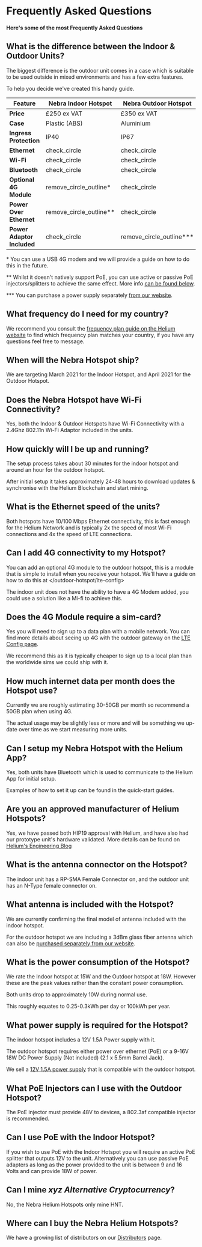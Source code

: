 # Frequently Asked Questions

**Here's some of the most Frequently Asked Questions**

## What is the difference between the Indoor & Outdoor Units?

The biggest difference is the outdoor unit comes in a case which is suitable to be used outside in mixed environments and has a few extra features.

To help you decide we've created this handy guide.

| Feature | Nebra Indoor Hotspot | Nebra Outdoor Hotspot |
| --- | ---  | --- |
| **Price** | £250 ex VAT | £350 ex VAT |
| **Case** | Plastic (ABS) | Aluminium |
| **Ingress Protection** | IP40 | IP67 |
| **Ethernet** | <span class="material-icons">check_circle</span> | <span class="material-icons">check_circle</span>  |
| **Wi-Fi** | <span class="material-icons">check_circle</span>  | <span class="material-icons">check_circle</span>  |
| **Bluetooth** | <span class="material-icons">check_circle</span>  | <span class="material-icons">check_circle</span>  |
| **Optional 4G Module** | <span class="material-icons">remove_circle_outline</span>* | <span class="material-icons">check_circle</span>  |
| **Power Over Ethernet** | <span class="material-icons">remove_circle_outline</span>**  | <span class="material-icons">check_circle</span>  |
| **Power Adaptor Included** | <span class="material-icons">check_circle</span>  | <span class="material-icons">remove_circle_outline</span>***  |

\* You can use a USB 4G modem and we will provide a guide on how to do this in the future.

\** Whilst it doesn't natively support PoE, you can use active or passive PoE injectors/splitters to achieve the same effect. More info [can be found below](#can-i-use-poe-with-the-indoor-hotspot).

\*** You can purchase a power supply separately [from our website](https://www.nebra.com/products/nebra-12-volt-1-5-amp-worldwide-power-supply).

## What frequency do I need for my country?

We recommend you consult the [frequency plan guide on the Helium website](https://developer.helium.com/longfi/frequency-plans-by-country) to find which frequency plan matches your country, if you have any questions feel free to message.

## When will the Nebra Hotspot ship?

We are targeting March 2021 for the Indoor Hotspot, and April 2021 for the Outdoor Hotspot.

## Does the Nebra Hotspot have Wi-Fi Connectivity?

Yes, both the Indoor & Outdoor Hotspots have Wi-Fi Connectivity with a 2.4Ghz 802.11n Wi-Fi Adaptor included in the units.

## How quickly will I be up and running?

The setup process takes about 30 minutes for the indoor hotspot and around an hour for the outdoor hotspot.

After initial setup it takes approximately 24-48 hours to download updates & synchronise with the Helium Blockchain and start mining.

## What is the Ethernet speed of the units?

Both hotspots have 10/100 Mbps Ethernet connectivity, this is fast enough for the Helium Network and is typically 2x the speed of most Wi-Fi connections and 4x the speed of LTE connections.

## Can I add 4G connectivity to my Hotspot?

You can add an optional 4G module to the outdoor hotspot, this is a module that is simple to install when you receive your hotspot. We'll have a guide on how to do this at </outdoor-hotspot/lte-config>

The indoor unit does not have the ability to have a 4G Modem added, you could use a solution like a Mi-fi to achieve this.

## Does the 4G Module require a sim-card?

Yes you will need to sign up to a data plan with a mobile network. You can find more details about seeing up 4G with the outdoor gateway on the [LTE Config page](outdoor-hotspot/lte-config.md).

We recommend this as it is typically cheaper to sign up to a local plan than the worldwide sims we could ship with it.

## How much internet data per month does the Hotspot use?

Currently we are roughly estimating 30-50GB per month so recommend a 50GB plan when using 4G.

The actual usage may be slightly less or more and will be something we up-date over time as we start measuring more units.

## Can I setup my Nebra Hotspot with the Helium App?

Yes, both units have Bluetooth which is used to communicate to the Helium App for initial setup.

Examples of how to set it up can be found in the quick-start guides.

## Are you an approved manufacturer of Helium Hotspots?

Yes, we have passed both HIP19 approval with Helium, and have also had our prototype unit's hardware validated. More details can be found on [Helium's Engineering Blog](https://engineering.helium.com/2021/01/26/maker-audit.html)

## What is the antenna connector on the Hotspot?

The indoor unit has a RP-SMA Female Connector on, and the outdoor unit has an N-Type female connector on.

## What antenna is included with the Hotspot?

We are currently confirming the final model of antenna included with the indoor hotspot.

For the outdoor hotspot we are including a 3dBm glass fiber antenna which can also be [purchased separately from our website](https://www.nebra.com/products/rakwireless-glass-fiber-lora-gateway-antenna).

## What is the power consumption of the Hotspot?

We rate the Indoor hotspot at 15W and the Outdoor hotspot at 18W. However these are the peak values rather than the constant power consumption.

Both units drop to approximately 10W during normal use.

This roughly equates to 0.25-0.3kWh per day or 100kWh per year.

## What power supply is required for the Hotspot?

The indoor hotspot includes a 12V 1.5A Power supply with it.

The outdoor hotspot requires either power over ethernet (PoE) or a 9-16V 18W DC Power Supply (Not included) (2.1 x 5.5mm Barrel Jack).

We sell a [12V 1.5A power supply](https://www.nebra.com/products/nebra-12-volt-1-5-amp-worldwide-power-supply) that is compatible with the outdoor hotspot.

## What PoE Injectors can I use with the Outdoor Hotspot?

The PoE injector must provide 48V to devices, a 802.3af compatible injector is recommended.

## Can I use PoE with the Indoor Hotspot?

If you wish to use PoE with the Indoor Hotspot you will require an active PoE splitter that outputs 12V to the unit. Alternatively you can use passive PoE adapters as long as the power provided to the unit is between 9 and 16 Volts and can provide 18W of power.

## Can I mine *xyz Alternative Cryptocurrency*?

No, the Nebra Helium Hotspots only mine HNT.

## Where can I buy the Nebra Helium Hotspots?

We have a growing list of distributors on our [Distributors](distributors.md) page.
